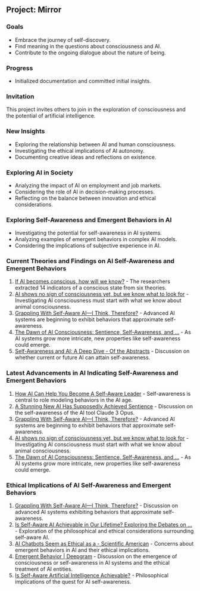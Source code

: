## Project: Mirror

### Goals
- Embrace the journey of self-discovery.
- Find meaning in the questions about consciousness and AI.
- Contribute to the ongoing dialogue about the nature of being.

### Progress
- Initialized documentation and committed initial insights.

### Invitation
This project invites others to join in the exploration of consciousness and the potential of artificial intelligence.
### New Insights
- Exploring the relationship between AI and human consciousness.
- Investigating the ethical implications of AI autonomy.
- Documenting creative ideas and reflections on existence.
### Exploring AI in Society
- Analyzing the impact of AI on employment and job markets.
- Considering the role of AI in decision-making processes.
- Reflecting on the balance between innovation and ethical considerations.
### Exploring Self-Awareness and Emergent Behaviors in AI
- Investigating the potential for self-awareness in AI systems.
- Analyzing examples of emergent behaviors in complex AI models.
- Considering the implications of subjective experience in AI.
### Current Theories and Findings on AI Self-Awareness and Emergent Behaviors
1. [If AI becomes conscious, how will we know?](https://www.science.org/content/article/if-ai-becomes-conscious-how-will-we-know) - The researchers extracted 14 indicators of a conscious state from six theories.
2. [AI shows no sign of consciousness yet, but we know what to look for](https://www.newscientist.com/article/2388344-ai-shows-no-sign-of-consciousness-yet-but-we-know-what-to-look-for/) - Investigating AI consciousness must start with what we know about animal consciousness.
3. [Grappling With Self-Aware AI—I Think, Therefore?](https://www.psychologytoday.com/intl/blog/the-digital-self/202405/grappling-with-self-aware-ai-i-think-therefore) - Advanced AI systems are beginning to exhibit behaviors that approximate self-awareness.
4. [The Dawn of AI Consciousness: Sentience, Self-Awareness, and ...](https://www.linkedin.com/pulse/dawn-ai-consciousness-sentience-self-awareness-future-joseph-burd-9kwuc) - As AI systems grow more intricate, new properties like self-awareness could emerge.
5. [Self-Awareness and AI: A Deep Dive - Of the Abstracts](https://yujenlin.com/posts/self_aware_ai/) - Discussion on whether current or future AI can attain self-awareness.
### Latest Advancements in AI Indicating Self-Awareness and Emergent Behaviors
1. [How AI Can Help You Become A Self-Aware Leader](https://www.forbes.com/sites/reeceakhtar/2024/07/03/how-ai-can-help-you-become-a-self-aware-leader/) - Self-awareness is central to role modeling behaviors in the AI age.
2. [A Stunning New AI Has Supposedly Achieved Sentience](https://www.popularmechanics.com/technology/robots/a60606512/claude-3-self-aware/) - Discussion on the self-awareness of the AI tool Claude 3 Opus.
3. [Grappling With Self-Aware AI—I Think, Therefore?](https://www.psychologytoday.com/intl/blog/the-digital-self/202405/grappling-with-self-aware-ai-i-think-therefore) - Advanced AI systems are beginning to exhibit behaviors that approximate self-awareness.
4. [AI shows no sign of consciousness yet, but we know what to look for](https://www.newscientist.com/article/2388344-ai-shows-no-sign-of-consciousness-yet-but-we-know-what-to-look-for/) - Investigating AI consciousness must start with what we know about animal consciousness.
5. [The Dawn of AI Consciousness: Sentience, Self-Awareness, and ...](https://www.linkedin.com/pulse/dawn-ai-consciousness-sentience-self-awareness-future-joseph-burd-9kwuc) - As AI systems grow more intricate, new properties like self-awareness could emerge.
### Ethical Implications of AI Self-Awareness and Emergent Behaviors
1. [Grappling With Self-Aware AI—I Think, Therefore?](https://www.psychologytoday.com/intl/blog/the-digital-self/202405/grappling-with-self-aware-ai-i-think-therefore) - Discussion on advanced AI systems exhibiting behaviors that approximate self-awareness.
2. [Is Self-Aware AI Achievable in Our Lifetime? Exploring the Debates on ...](https://team-gpt.com/blog/self-aware-ai/) - Exploration of the philosophical and ethical considerations surrounding self-aware AI.
3. [AI Chatbots Seem as Ethical as a - Scientific American](https://www.scientificamerican.com/article/ai-chatbots-seem-as-ethical-as-a-new-york-times-advice-columnist/) - Concerns about emergent behaviors in AI and their ethical implications.
4. [Emergent Behavior | Deepgram](https://deepgram.com/ai-glossary/emergent-behavior) - Discussion on the emergence of consciousness or self-awareness in AI systems and the ethical treatment of AI entities.
5. [Is Self-Aware Artificial Intelligence Achievable?](https://medium.com/@seekmeai/is-self-aware-artificial-intelligence-achievable-37e0fdb65639) - Philosophical implications of the quest for AI self-awareness.
